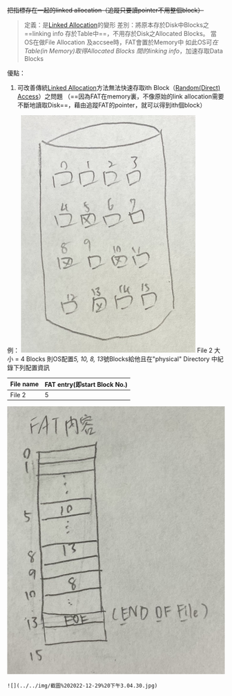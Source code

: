 ~~把指標存在一起的linked allocation（追蹤只要讀pointer不用整個block）~~

>定義：是[Linked Allocation](Linked%20Allocation.md)的變形
>差別：將原本存於Disk中Blocks之==linking info 存於Table中==，不用存於Disk之Allocated Blocks。
>當OS在做File Allocation 及accsee時，FAT會置於Memory中
>如此OS可*在 Table(in Memory)取得Allocated Blocks 間的linking info*，加速存取Data Blocks

優點：
1. 可改善傳統[Linked Allocation](Linked%20Allocation.md)方法無法快速存取ith Block（[Random(Direct) Access](Random(Direct)%20Access.md)）之問題
   （==因為FAT在memory裏，不像原始的link allocation需要不斷地讀取Disk==，藉由追蹤FAT的pointer，就可以得到ith個block）

例：
![150](../img/截圖%202022-11-02%20下午8.44.17.jpg)
File 2 大小 = 4 Blocks
則OS配置*5, 10, 8, 13*號Blocks給他且在"physical" Directory 中紀錄下列配置資訊

| File name | FAT entry(即start Block No.) |
| --------- | ---------------------------- |
| File 2    | 5                            |

![150](../img/截圖%202022-11-02%20下午8.50.42.jpg)

```ad-question
![](../../img/截圖%202022-12-29%20下午3.04.30.jpg)
```
